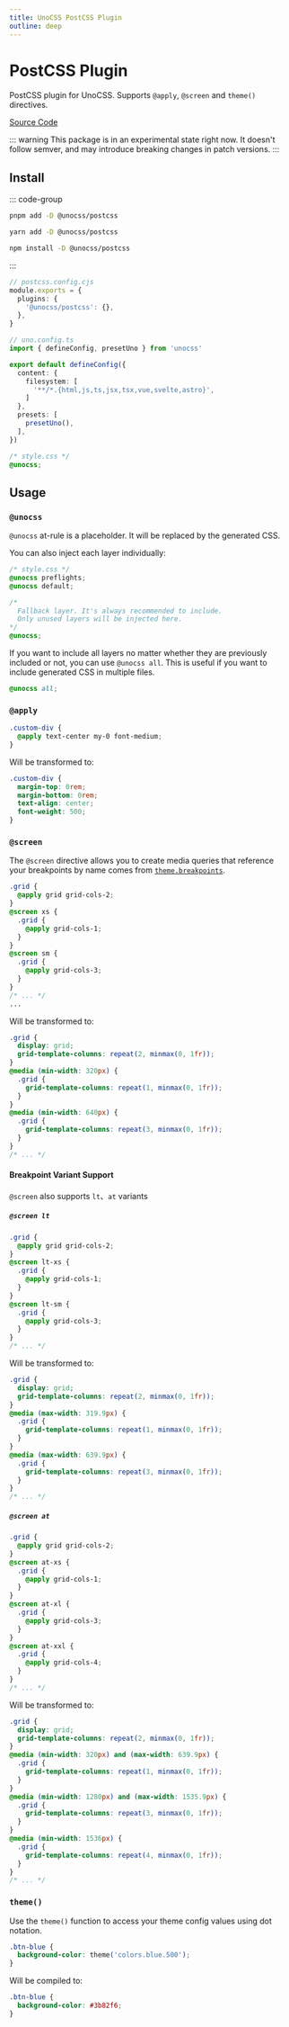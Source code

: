 ```yaml
---
title: UnoCSS PostCSS Plugin
outline: deep
---
```


# PostCSS Plugin

PostCSS plugin for UnoCSS. Supports `@apply`, `@screen` and `theme()` directives.

[Source Code](https://github.com/unocss/unocss/tree/main/packages/postcss)

::: warning
This package is in an experimental state right now. It doesn't follow semver, and may introduce breaking changes in patch versions.
:::

## Install

::: code-group
  ```bash [pnpm]
  pnpm add -D @unocss/postcss
  ```
  ```bash [yarn]
  yarn add -D @unocss/postcss
  ```
  ```bash [npm]
  npm install -D @unocss/postcss
  ```
:::

```ts
// postcss.config.cjs
module.exports = {
  plugins: {
    '@unocss/postcss': {},
  },
}
```

```ts
// uno.config.ts
import { defineConfig, presetUno } from 'unocss'

export default defineConfig({
  content: {
    filesystem: [
      '**/*.{html,js,ts,jsx,tsx,vue,svelte,astro}',
    ]
  },
  presets: [
    presetUno(),
  ],
})
```

```css
/* style.css */
@unocss;
```

## Usage

### `@unocss`

`@unocss` at-rule is a placeholder. It will be replaced by the generated CSS. 

You can also inject each layer individually:

```css
/* style.css */
@unocss preflights;
@unocss default;

/*
  Fallback layer. It's always recommended to include.
  Only unused layers will be injected here.
*/
@unocss; 
```

If you want to include all layers no matter whether they are previously included or not, you can use `@unocss all`. This is useful if you want to include generated CSS in multiple files.

```css
@unocss all; 
```

### `@apply`

```css
.custom-div {
  @apply text-center my-0 font-medium;
}
```

Will be transformed to:

```css
.custom-div {
  margin-top: 0rem;
  margin-bottom: 0rem;
  text-align: center;
  font-weight: 500;
}
```

### `@screen`

The `@screen` directive allows you to create media queries that reference your breakpoints by name comes from [`theme.breakpoints`](https://github.com/unocss/unocss/blob/main/README.md#extend-theme).

```css
.grid {
  @apply grid grid-cols-2;
}
@screen xs {
  .grid {
    @apply grid-cols-1;
  }
}
@screen sm {
  .grid {
    @apply grid-cols-3;
  }
}
/* ... */
...
```

Will be transformed to:

```css
.grid {
  display: grid;
  grid-template-columns: repeat(2, minmax(0, 1fr));
}
@media (min-width: 320px) {
  .grid {
    grid-template-columns: repeat(1, minmax(0, 1fr));
  }
}
@media (min-width: 640px) {
  .grid {
    grid-template-columns: repeat(3, minmax(0, 1fr));
  }
}
/* ... */
```

#### Breakpoint Variant Support
`@screen` also supports `lt`、`at` variants

##### `@screen lt`

```css
.grid {
  @apply grid grid-cols-2;
}
@screen lt-xs {
  .grid {
    @apply grid-cols-1;
  }
}
@screen lt-sm {
  .grid {
    @apply grid-cols-3;
  }
}
/* ... */
```

Will be transformed to:

```css
.grid {
  display: grid;
  grid-template-columns: repeat(2, minmax(0, 1fr));
}
@media (max-width: 319.9px) {
  .grid {
    grid-template-columns: repeat(1, minmax(0, 1fr));
  }
}
@media (max-width: 639.9px) {
  .grid {
    grid-template-columns: repeat(3, minmax(0, 1fr));
  }
}
/* ... */
```

##### `@screen at`

```css
.grid {
  @apply grid grid-cols-2;
}
@screen at-xs {
  .grid {
    @apply grid-cols-1;
  }
}
@screen at-xl {
  .grid {
    @apply grid-cols-3;
  }
}
@screen at-xxl {
  .grid {
    @apply grid-cols-4;
  }
}
/* ... */
```

Will be transformed to:

```css
.grid {
  display: grid;
  grid-template-columns: repeat(2, minmax(0, 1fr));
}
@media (min-width: 320px) and (max-width: 639.9px) {
  .grid {
    grid-template-columns: repeat(1, minmax(0, 1fr));
  }
}
@media (min-width: 1280px) and (max-width: 1535.9px) {
  .grid {
    grid-template-columns: repeat(3, minmax(0, 1fr));
  }
}
@media (min-width: 1536px) {
  .grid {
    grid-template-columns: repeat(4, minmax(0, 1fr));
  }
}
/* ... */
```

### `theme()`

Use the `theme()` function to access your theme config values using dot notation.

```css
.btn-blue {
  background-color: theme('colors.blue.500');
}
```

Will be compiled to:

```css
.btn-blue {
  background-color: #3b82f6;
}
```
